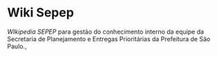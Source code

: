 # Wiki Sepep

*WIkipedia SEPEP* para gestão do conhecimento interno da equipe da Secretaria de Planejamento e Entregas Prioritárias da Prefeitura de São Paulo.,
